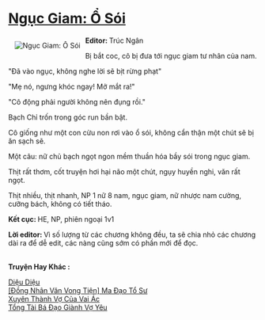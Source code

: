 <a href="https://utruyen.com/truyen/nguc-giam-o-soi/19087/" title="Ngục Giam: Ổ Sói"><h1>Ngục Giam: Ổ Sói</h1></a><div style="display:table"><img align="right" style="float: left; padding: 10px;" src="https://utruyen.com/images/story/200x260/nguc-giam-o-soi.jpg" alt="Ngục Giam: Ổ Sói"><b>Editor: </b>Trúc Ngân<p></p>Bị bắt coc, cô bị đưa tới ngục giam tư nhân của nam.<p></p>"Đã vào ngục, không nghe lời sẽ bịt rừng phạt"<p></p>"Mẹ nó, ngưng khóc ngay! Mở mắt ra!"<p></p>"Cô động phải người không nên đụng rồi."<p></p>Bạch Chỉ trốn trong góc run bần bật.<p></p>Cô giống như một con cừu non rơi vào ổ sói, không cẩn thận một chút sẽ bị ăn sạch sẽ.<p></p>Một câu: nữ chủ bạch ngọt ngon mềm thuần hóa bầy sói trong ngục giam.<p></p>Thịt rất thơm, cốt truyện hơi hại não một chút, ngụy huyền nghi, văn rất ngọt.<p></p>Thịt nhiều, thịt nhanh, NP 1 nữ 8 nam, ngục giam, nữ nhược nam cường, cưỡng bách, không có tiết tháo.<p></p><b>Kết cục: </b>HE, NP, phiên ngoại 1v1<p></p><b>Lời editor: </b>Vì số lượng từ các chương không đều, ta sẽ chia nhỏ các chương dài ra để dễ edit, các nàng cũng sớm có phần mới để đọc. </div><p><br><b>Truyện Hay Khác :</b></p><a href="https://utruyen.com/truyen/dieu-dieu/19209/" alt="Diệu Diệu">Diệu Diệu</a><br/><a href="https://github.com/quanluxury/ngontinhhot/tree/master/truyenhay/19522/" alt="[Đồng Nhân Văn Vong Tiện] Ma Đạo Tổ Sư">[Đồng Nhân Văn Vong Tiện] Ma Đạo Tổ Sư</a><br/><a href="https://github.com/quanluxury/ngontinhhot/tree/master/truyenhay/19328/" alt="Xuyên Thành Vợ Của Vai Ác">Xuyên Thành Vợ Của Vai Ác</a><br/><a href="https://github.com/quanluxury/ngontinhhot/tree/master/truyenhay/19171/" alt="Tổng Tài Bá Đạo Giành Vợ Yêu">Tổng Tài Bá Đạo Giành Vợ Yêu</a><br/>